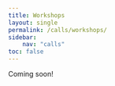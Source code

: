 ```yaml
---
title: Workshops
layout: single
permalink: /calls/workshops/
sidebar:
    nav: "calls"
toc: false
---
```




Coming soon!

